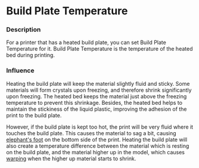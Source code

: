 Build Plate Temperature
====
### **Description**
For a printer that has a heated build plate, you can set Build Plate Temperature for it. Build Plate Temperature is the temperature of the heated bed during printing.

### **Influence**
Heating the build plate will keep the material slightly fluid and sticky. Some materials will form crystals upon freezing, and therefore shrink significantly upon freezing. The heated bed keeps the material just above the freezing temperature to prevent this shrinkage. Besides, the heated bed helps to maintain the stickiness of the liquid plastic, improving the adhesion of the print to the build plate.

However, if the build plate is kept too hot, the print will be very fluid where it touches the build plate. This causes the material to sag a bit, causing [elephant's foot](../troubleshooting/elephants_foot.md) on the bottom side of the print. Heating the build plate will also create a temperature difference between the material which is resting on the build plate, and the material higher up in the model, which causes [warping](../troubleshooting/warping.md) when the higher up material starts to shrink.
